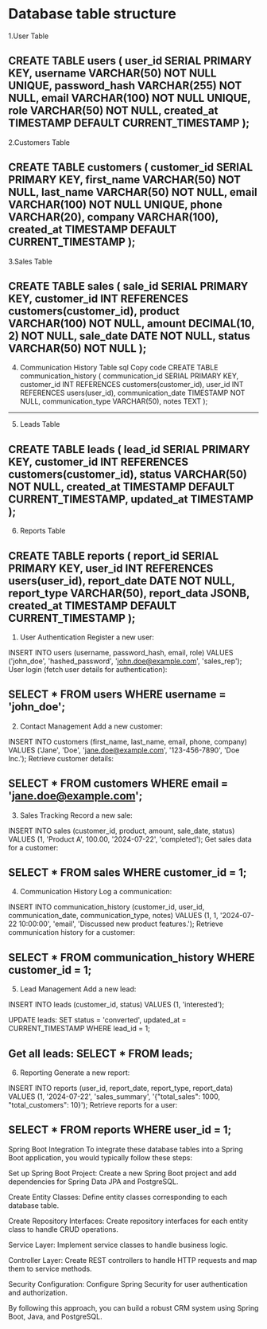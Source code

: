 Database table structure
=========================

1.User Table

CREATE TABLE users (
    user_id SERIAL PRIMARY KEY,
    username VARCHAR(50) NOT NULL UNIQUE,
    password_hash VARCHAR(255) NOT NULL,
    email VARCHAR(100) NOT NULL UNIQUE,
    role VARCHAR(50) NOT NULL,
    created_at TIMESTAMP DEFAULT CURRENT_TIMESTAMP
);
----------------------------------------------------------------------------------------
2.Customers Table

CREATE TABLE customers (
    customer_id SERIAL PRIMARY KEY,
    first_name VARCHAR(50) NOT NULL,
    last_name VARCHAR(50) NOT NULL,
    email VARCHAR(100) NOT NULL UNIQUE,
    phone VARCHAR(20),
    company VARCHAR(100),
    created_at TIMESTAMP DEFAULT CURRENT_TIMESTAMP
);
--------------------------------------------------------------------------------------------
3.Sales Table

CREATE TABLE sales (
    sale_id SERIAL PRIMARY KEY,
    customer_id INT REFERENCES customers(customer_id),
    product VARCHAR(100) NOT NULL,
    amount DECIMAL(10, 2) NOT NULL,
    sale_date DATE NOT NULL,
    status VARCHAR(50) NOT NULL
);
-----------------------------------------------------------------------------------------------------
4. Communication History Table
sql
Copy code
CREATE TABLE communication_history (
    communication_id SERIAL PRIMARY KEY,
    customer_id INT REFERENCES customers(customer_id),
    user_id INT REFERENCES users(user_id),
    communication_date TIMESTAMP NOT NULL,
    communication_type VARCHAR(50),
    notes TEXT
);
-----------------------------------------------------------------------------------------------------
5. Leads Table

CREATE TABLE leads (
    lead_id SERIAL PRIMARY KEY,
    customer_id INT REFERENCES customers(customer_id),
    status VARCHAR(50) NOT NULL,
    created_at TIMESTAMP DEFAULT CURRENT_TIMESTAMP,
    updated_at TIMESTAMP
);
------------------------------------------------------------------------------------------------
6. Reports Table

CREATE TABLE reports (
    report_id SERIAL PRIMARY KEY,
    user_id INT REFERENCES users(user_id),
    report_date DATE NOT NULL,
    report_type VARCHAR(50),
    report_data JSONB,
    created_at TIMESTAMP DEFAULT CURRENT_TIMESTAMP
);
----------------------------------------------------------------------------------------------------
1. User Authentication
Register a new user:


INSERT INTO users (username, password_hash, email, role)
VALUES ('john_doe', 'hashed_password', 'john.doe@example.com', 'sales_rep');
User login (fetch user details for authentication):


SELECT * FROM users WHERE username = 'john_doe';
---------------------------------------------------------------------------------------------------------------------------------------------
2. Contact Management
Add a new customer:


INSERT INTO customers (first_name, last_name, email, phone, company)
VALUES ('Jane', 'Doe', 'jane.doe@example.com', '123-456-7890', 'Doe Inc.');
Retrieve customer details:


SELECT * FROM customers WHERE email = 'jane.doe@example.com';
---------------------------------------------------------------------------------------------------------------------------------------------
3. Sales Tracking
Record a new sale:


INSERT INTO sales (customer_id, product, amount, sale_date, status)
VALUES (1, 'Product A', 100.00, '2024-07-22', 'completed');
Get sales data for a customer:


SELECT * FROM sales WHERE customer_id = 1;
---------------------------------------------------------------------------------------------------------------------------------------------
4. Communication History
Log a communication:


INSERT INTO communication_history (customer_id, user_id, communication_date, communication_type, notes)
VALUES (1, 1, '2024-07-22 10:00:00', 'email', 'Discussed new product features.');
Retrieve communication history for a customer:


SELECT * FROM communication_history WHERE customer_id = 1;
---------------------------------------------------------------------------------------------------------------------------------------------
5. Lead Management
Add a new lead:

INSERT INTO leads (customer_id, status)
VALUES (1, 'interested');

UPDATE leads:
SET status = 'converted', updated_at = CURRENT_TIMESTAMP
WHERE lead_id = 1;

Get all leads:
SELECT * FROM leads;
---------------------------------------------------------------------------------------------------------------------------------------------
6. Reporting
Generate a new report:

INSERT INTO reports (user_id, report_date, report_type, report_data)
VALUES (1, '2024-07-22', 'sales_summary', '{"total_sales": 1000, "total_customers": 10}');
Retrieve reports for a user:


SELECT * FROM reports WHERE user_id = 1;
---------------------------------------------------------------------------------------------------------------------------------------------
Spring Boot Integration
To integrate these database tables into a Spring Boot application, you would typically follow these steps:

Set up Spring Boot Project: Create a new Spring Boot project and add dependencies for Spring Data JPA and PostgreSQL.

Create Entity Classes: Define entity classes corresponding to each database table.

Create Repository Interfaces: Create repository interfaces for each entity class to handle CRUD operations.

Service Layer: Implement service classes to handle business logic.

Controller Layer: Create REST controllers to handle HTTP requests and map them to service methods.

Security Configuration: Configure Spring Security for user authentication and authorization.

By following this approach, you can build a robust CRM system using Spring Boot, Java, and PostgreSQL.
